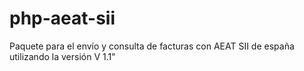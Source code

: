# php-aeat-sii
Paquete para el envío y consulta de facturas con AEAT SII de españa utilizando la versión V 1.1"
